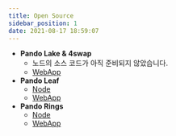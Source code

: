 ```yaml
---
title: Open Source
sidebar_position: 1
date: 2021-08-17 18:59:07
---
```


- **Pando Lake & 4swap**
  - 노드의 소스 코드가 아직 준비되지 않았습니다.
  - [WebApp](https://github.com/fox-one/4swap-web)
- **Pando Leaf**
  - [Node](https://github.com/fox-one/pando)
  - [WebApp](https://github.com/fox-one/pando-leaf-web)
- **Pando Rings**
  - [Node](https://github.com/fox-one/compound)
  - [WebApp](https://github.com/fox-one/pando-rings-web)